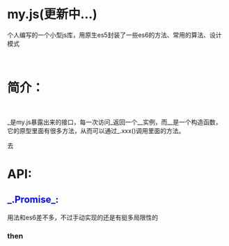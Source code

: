 # my.js(更新中...)
个人编写的一个小型js库，用原生es5封装了一些es6的方法、常用的算法、设计模式
<div>
  <h1>简介：</h1>
  <p>_是my.js暴露出来的接口，每一次访问_返回一个__实例，而__是一个构造函数，它的原型里面有很多方法，从而可以通过_.xxx()调用里面的方法。</p>去
<div><h1>API:</h1>
 <h2 style="color:blue">_.Promise_:</h2>
 <p>用法和es6差不多，不过手动实现的还是有挺多局限性的</p><h3>then</h3>
 </div>
</div>
